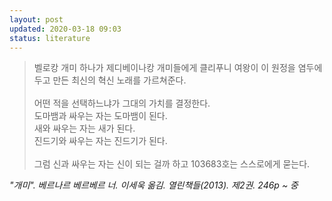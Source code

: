 ```yaml
---
layout: post
updated: 2020-03-18 09:03
status: literature
---
```


> 벨로캉 개미 하나가 제디베이나캉 개미들에게 클리푸니 여왕이 이 원정을 염두에 두고 만든 최신의 혁신 노래를 가르쳐준다.<br><br>
> 어떤 적을 선택하느냐가 그대의 가치를 결정한다.<br>
> 도마뱀과 싸우는 자는 도마뱀이 된다.<br>
> 새와 싸우는 자는 새가 된다.<br>
> 진드기와 싸우는 자는 진드기가 된다.<br><br>
> 그럼 신과 싸우는 자는 신이 되는 걸까 하고 103683호는 스스로에게 묻는다.

_"개미". 베르나르 베르베르 너. 이세욱 옮김. 열린책들(2013). 제2권. 246p ~ 중_
